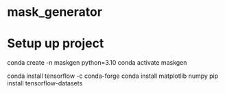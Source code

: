 # mask_generator

# Setup up project

conda create -n maskgen python=3.10
conda activate maskgen

conda install tensorflow -c conda-forge
conda install matplotlib numpy
pip install tensorflow-datasets